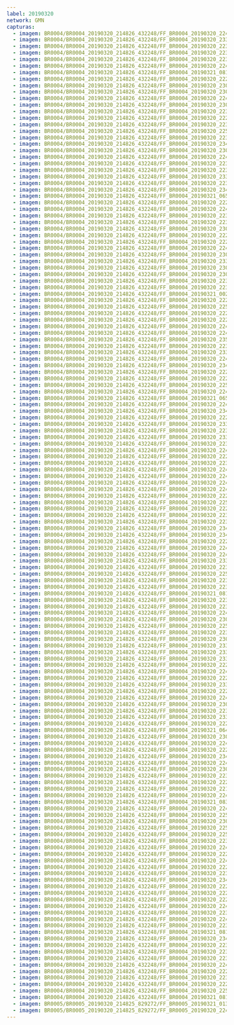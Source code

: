 ```yaml
---
label: 20190320
network: GMN
capturas:
  - imagem: BR0004/BR0004_20190320_214826_432248/FF_BR0004_20190320_224004_113_0060416.fits_maxpixel.jpg
  - imagem: BR0004/BR0004_20190320_214826_432248/FF_BR0004_20190320_233815_517_0129792.fits_maxpixel.jpg
  - imagem: BR0004/BR0004_20190320_214826_432248/FF_BR0004_20190320_223141_443_0050432.fits_maxpixel.jpg
  - imagem: BR0004/BR0004_20190320_214826_432248/FF_BR0004_20190320_223050_194_0049408.fits_maxpixel.jpg
  - imagem: BR0004/BR0004_20190320_214826_432248/FF_BR0004_20190320_223154_245_0050688.fits_maxpixel.jpg
  - imagem: BR0004/BR0004_20190320_214826_432248/FF_BR0004_20190320_224849_773_0070912.fits_maxpixel.jpg
  - imagem: BR0004/BR0004_20190320_214826_432248/FF_BR0004_20190321_081633_044_0750336.fits_maxpixel.jpg
  - imagem: BR0004/BR0004_20190320_214826_432248/FF_BR0004_20190320_222528_551_0043008.fits_maxpixel.jpg
  - imagem: BR0004/BR0004_20190320_214826_432248/FF_BR0004_20190320_230749_981_0093440.fits_maxpixel.jpg
  - imagem: BR0004/BR0004_20190320_214826_432248/FF_BR0004_20190320_230541_831_0090880.fits_maxpixel.jpg
  - imagem: BR0004/BR0004_20190320_214826_432248/FF_BR0004_20190320_224615_905_0067840.fits_maxpixel.jpg
  - imagem: BR0004/BR0004_20190320_214826_432248/FF_BR0004_20190320_230841_133_0094464.fits_maxpixel.jpg
  - imagem: BR0004/BR0004_20190320_214826_432248/FF_BR0004_20190320_223454_030_0054272.fits_maxpixel.jpg
  - imagem: BR0004/BR0004_20190320_214826_432248/FF_BR0004_20190320_222541_374_0043264.fits_maxpixel.jpg
  - imagem: BR0004/BR0004_20190320_214826_432248/FF_BR0004_20190320_223743_267_0057600.fits_maxpixel.jpg
  - imagem: BR0004/BR0004_20190320_214826_432248/FF_BR0004_20190320_225032_402_0072960.fits_maxpixel.jpg
  - imagem: BR0004/BR0004_20190320_214826_432248/FF_BR0004_20190320_223324_361_0052480.fits_maxpixel.jpg
  - imagem: BR0004/BR0004_20190320_214826_432248/FF_BR0004_20190320_234049_730_0132864.fits_maxpixel.jpg
  - imagem: BR0004/BR0004_20190320_214826_432248/FF_BR0004_20190320_230853_931_0094720.fits_maxpixel.jpg
  - imagem: BR0004/BR0004_20190320_214826_432248/FF_BR0004_20190320_224459_037_0066304.fits_maxpixel.jpg
  - imagem: BR0004/BR0004_20190320_214826_432248/FF_BR0004_20190320_223610_981_0055808.fits_maxpixel.jpg
  - imagem: BR0004/BR0004_20190320_214826_432248/FF_BR0004_20190320_223702_247_0056832.fits_maxpixel.jpg
  - imagem: BR0004/BR0004_20190320_214826_432248/FF_BR0004_20190320_233802_718_0129536.fits_maxpixel.jpg
  - imagem: BR0004/BR0004_20190320_214826_432248/FF_BR0004_20190320_223128_637_0050176.fits_maxpixel.jpg
  - imagem: BR0004/BR0004_20190320_214826_432248/FF_BR0004_20190320_234128_172_0133632.fits_maxpixel.jpg
  - imagem: BR0004/BR0004_20190320_214826_432248/FF_BR0004_20190321_065031_926_0647424.fits_maxpixel.jpg
  - imagem: BR0004/BR0004_20190320_214826_432248/FF_BR0004_20190320_222724_946_0045312.fits_maxpixel.jpg
  - imagem: BR0004/BR0004_20190320_214826_432248/FF_BR0004_20190320_224420_604_0065536.fits_maxpixel.jpg
  - imagem: BR0004/BR0004_20190320_214826_432248/FF_BR0004_20190320_223821_689_0058368.fits_maxpixel.jpg
  - imagem: BR0004/BR0004_20190320_214826_432248/FF_BR0004_20190320_223011_772_0048640.fits_maxpixel.jpg
  - imagem: BR0004/BR0004_20190320_214826_432248/FF_BR0004_20190320_230711_555_0092672.fits_maxpixel.jpg
  - imagem: BR0004/BR0004_20190320_214826_432248/FF_BR0004_20190320_222332_411_0040704.fits_maxpixel.jpg
  - imagem: BR0004/BR0004_20190320_214826_432248/FF_BR0004_20190320_222215_637_0039168.fits_maxpixel.jpg
  - imagem: BR0004/BR0004_20190320_214826_432248/FF_BR0004_20190320_224407_803_0065280.fits_maxpixel.jpg
  - imagem: BR0004/BR0004_20190320_214826_432248/FF_BR0004_20190320_230411_981_0089088.fits_maxpixel.jpg
  - imagem: BR0004/BR0004_20190320_214826_432248/FF_BR0004_20190320_233906_863_0130816.fits_maxpixel.jpg
  - imagem: BR0004/BR0004_20190320_214826_432248/FF_BR0004_20190320_230607_450_0091392.fits_maxpixel.jpg
  - imagem: BR0004/BR0004_20190320_214826_432248/FF_BR0004_20190320_230437_591_0089600.fits_maxpixel.jpg
  - imagem: BR0004/BR0004_20190320_214826_432248/FF_BR0004_20190320_223258_641_0051968.fits_maxpixel.jpg
  - imagem: BR0004/BR0004_20190320_214826_432248/FF_BR0004_20190320_223245_832_0051712.fits_maxpixel.jpg
  - imagem: BR0004/BR0004_20190320_214826_432248/FF_BR0004_20190321_002300_512_0183296.fits_maxpixel.jpg
  - imagem: BR0004/BR0004_20190320_214826_432248/FF_BR0004_20190320_222345_916_0040960.fits_maxpixel.jpg
  - imagem: BR0004/BR0004_20190320_214826_432248/FF_BR0004_20190320_225228_367_0075264.fits_maxpixel.jpg
  - imagem: BR0004/BR0004_20190320_214826_432248/FF_BR0004_20190320_222658_221_0044800.fits_maxpixel.jpg
  - imagem: BR0004/BR0004_20190320_214826_432248/FF_BR0004_20190320_222933_293_0047872.fits_maxpixel.jpg
  - imagem: BR0004/BR0004_20190320_214826_432248/FF_BR0004_20190320_224641_522_0068352.fits_maxpixel.jpg
  - imagem: BR0004/BR0004_20190320_214826_432248/FF_BR0004_20190320_224016_938_0060672.fits_maxpixel.jpg
  - imagem: BR0004/BR0004_20190320_214826_432248/FF_BR0004_20190320_235404_164_0148736.fits_maxpixel.jpg
  - imagem: BR0004/BR0004_20190320_214826_432248/FF_BR0004_20190320_223938_551_0059904.fits_maxpixel.jpg
  - imagem: BR0004/BR0004_20190320_214826_432248/FF_BR0004_20190320_233645_967_0128000.fits_maxpixel.jpg
  - imagem: BR0004/BR0004_20190320_214826_432248/FF_BR0004_20190320_224915_437_0071424.fits_maxpixel.jpg
  - imagem: BR0004/BR0004_20190320_214826_432248/FF_BR0004_20190320_234219_311_0134656.fits_maxpixel.jpg
  - imagem: BR0004/BR0004_20190320_214826_432248/FF_BR0004_20190320_222450_222_0042240.fits_maxpixel.jpg
  - imagem: BR0004/BR0004_20190320_214826_432248/FF_BR0004_20190320_222136_887_0038400.fits_maxpixel.jpg
  - imagem: BR0004/BR0004_20190320_214826_432248/FF_BR0004_20190320_225201_954_0074752.fits_maxpixel.jpg
  - imagem: BR0004/BR0004_20190320_214826_432248/FF_BR0004_20190320_224042_541_0061184.fits_maxpixel.jpg
  - imagem: BR0004/BR0004_20190320_214826_432248/FF_BR0004_20190321_065603_235_0653824.fits_maxpixel.jpg
  - imagem: BR0004/BR0004_20190320_214826_432248/FF_BR0004_20190320_224628_710_0068096.fits_maxpixel.jpg
  - imagem: BR0004/BR0004_20190320_214826_432248/FF_BR0004_20190320_234244_931_0135168.fits_maxpixel.jpg
  - imagem: BR0004/BR0004_20190320_214826_432248/FF_BR0004_20190320_222149_694_0038656.fits_maxpixel.jpg
  - imagem: BR0004/BR0004_20190320_214826_432248/FF_BR0004_20190320_233919_666_0131072.fits_maxpixel.jpg
  - imagem: BR0004/BR0004_20190320_214826_432248/FF_BR0004_20190320_223649_413_0056576.fits_maxpixel.jpg
  - imagem: BR0004/BR0004_20190320_214826_432248/FF_BR0004_20190320_233711_468_0128512.fits_maxpixel.jpg
  - imagem: BR0004/BR0004_20190320_214826_432248/FF_BR0004_20190320_223900_117_0059136.fits_maxpixel.jpg
  - imagem: BR0004/BR0004_20190320_214826_432248/FF_BR0004_20190320_224758_272_0069888.fits_maxpixel.jpg
  - imagem: BR0004/BR0004_20190320_214826_432248/FF_BR0004_20190320_222819_019_0046336.fits_maxpixel.jpg
  - imagem: BR0004/BR0004_20190320_214826_432248/FF_BR0004_20190320_223912_928_0059392.fits_maxpixel.jpg
  - imagem: BR0004/BR0004_20190320_214826_432248/FF_BR0004_20190320_224120_970_0061952.fits_maxpixel.jpg
  - imagem: BR0004/BR0004_20190320_214826_432248/FF_BR0004_20190320_224823_899_0070400.fits_maxpixel.jpg
  - imagem: BR0004/BR0004_20190320_214826_432248/FF_BR0004_20190320_224159_450_0062720.fits_maxpixel.jpg
  - imagem: BR0004/BR0004_20190320_214826_432248/FF_BR0004_20190320_224524_691_0066816.fits_maxpixel.jpg
  - imagem: BR0004/BR0004_20190320_214826_432248/FF_BR0004_20190320_222829_238_0046592.fits_maxpixel.jpg
  - imagem: BR0004/BR0004_20190320_214826_432248/FF_BR0004_20190320_225455_950_0078080.fits_maxpixel.jpg
  - imagem: BR0004/BR0004_20190320_214826_432248/FF_BR0004_20190320_222424_613_0041728.fits_maxpixel.jpg
  - imagem: BR0004/BR0004_20190320_214826_432248/FF_BR0004_20190320_223506_845_0054528.fits_maxpixel.jpg
  - imagem: BR0004/BR0004_20190320_214826_432248/FF_BR0004_20190320_223925_765_0059648.fits_maxpixel.jpg
  - imagem: BR0004/BR0004_20190320_214826_432248/FF_BR0004_20190320_234036_933_0132608.fits_maxpixel.jpg
  - imagem: BR0004/BR0004_20190320_214826_432248/FF_BR0004_20190320_234232_112_0134912.fits_maxpixel.jpg
  - imagem: BR0004/BR0004_20190320_214826_432248/FF_BR0004_20190320_222358_690_0041216.fits_maxpixel.jpg
  - imagem: BR0004/BR0004_20190320_214826_432248/FF_BR0004_20190320_224603_086_0067584.fits_maxpixel.jpg
  - imagem: BR0004/BR0004_20190320_214826_432248/FF_BR0004_20190320_224550_274_0067328.fits_maxpixel.jpg
  - imagem: BR0004/BR0004_20190320_214826_432248/FF_BR0004_20190320_233841_343_0130304.fits_maxpixel.jpg
  - imagem: BR0004/BR0004_20190320_214826_432248/FF_BR0004_20190320_223037_382_0049152.fits_maxpixel.jpg
  - imagem: BR0004/BR0004_20190320_214826_432248/FF_BR0004_20190320_225339_087_0076544.fits_maxpixel.jpg
  - imagem: BR0004/BR0004_20190320_214826_432248/FF_BR0004_20190320_223519_662_0054784.fits_maxpixel.jpg
  - imagem: BR0004/BR0004_20190320_214826_432248/FF_BR0004_20190320_223207_312_0050944.fits_maxpixel.jpg
  - imagem: BR0004/BR0004_20190320_214826_432248/FF_BR0004_20190321_081737_088_0751616.fits_maxpixel.jpg
  - imagem: BR0004/BR0004_20190320_214826_432248/FF_BR0004_20190320_223847_312_0058880.fits_maxpixel.jpg
  - imagem: BR0004/BR0004_20190320_214826_432248/FF_BR0004_20190320_223024_580_0048896.fits_maxpixel.jpg
  - imagem: BR0004/BR0004_20190320_214826_432248/FF_BR0004_20190320_224303_516_0064000.fits_maxpixel.jpg
  - imagem: BR0004/BR0004_20190320_214826_432248/FF_BR0004_20190320_230633_066_0091904.fits_maxpixel.jpg
  - imagem: BR0004/BR0004_20190320_214826_432248/FF_BR0004_20190320_225430_326_0077568.fits_maxpixel.jpg
  - imagem: BR0004/BR0004_20190320_214826_432248/FF_BR0004_20190320_223220_113_0051200.fits_maxpixel.jpg
  - imagem: BR0004/BR0004_20190320_214826_432248/FF_BR0004_20190320_230815_609_0093952.fits_maxpixel.jpg
  - imagem: BR0004/BR0004_20190320_214826_432248/FF_BR0004_20190320_233658_660_0128256.fits_maxpixel.jpg
  - imagem: BR0004/BR0004_20190320_214826_432248/FF_BR0004_20190320_233737_086_0129024.fits_maxpixel.jpg
  - imagem: BR0004/BR0004_20190320_214826_432248/FF_BR0004_20190320_233958_404_0131840.fits_maxpixel.jpg
  - imagem: BR0004/BR0004_20190320_214826_432248/FF_BR0004_20190320_222502_925_0042496.fits_maxpixel.jpg
  - imagem: BR0004/BR0004_20190320_214826_432248/FF_BR0004_20190320_224316_567_0064256.fits_maxpixel.jpg
  - imagem: BR0004/BR0004_20190320_214826_432248/FF_BR0004_20190320_222854_870_0047104.fits_maxpixel.jpg
  - imagem: BR0004/BR0004_20190320_214826_432248/FF_BR0004_20190320_233828_550_0130048.fits_maxpixel.jpg
  - imagem: BR0004/BR0004_20190320_214826_432248/FF_BR0004_20190320_222907_679_0047360.fits_maxpixel.jpg
  - imagem: BR0004/BR0004_20190320_214826_432248/FF_BR0004_20190320_224146_651_0062464.fits_maxpixel.jpg
  - imagem: BR0004/BR0004_20190320_214826_432248/FF_BR0004_20190320_230828_312_0094208.fits_maxpixel.jpg
  - imagem: BR0004/BR0004_20190320_214826_432248/FF_BR0004_20190320_223428_421_0053760.fits_maxpixel.jpg
  - imagem: BR0004/BR0004_20190320_214826_432248/FF_BR0004_20190320_233945_588_0131584.fits_maxpixel.jpg
  - imagem: BR0004/BR0004_20190320_214826_432248/FF_BR0004_20190320_222750_790_0045824.fits_maxpixel.jpg
  - imagem: BR0004/BR0004_20190320_214826_432248/FF_BR0004_20190321_064940_689_0646400.fits_maxpixel.jpg
  - imagem: BR0004/BR0004_20190320_214826_432248/FF_BR0004_20190320_230645_929_0092160.fits_maxpixel.jpg
  - imagem: BR0004/BR0004_20190320_214826_432248/FF_BR0004_20190320_224225_083_0063232.fits_maxpixel.jpg
  - imagem: BR0004/BR0004_20190320_214826_432248/FF_BR0004_20190320_222619_785_0044032.fits_maxpixel.jpg
  - imagem: BR0004/BR0004_20190320_214826_432248/FF_BR0004_20190320_234206_494_0134400.fits_maxpixel.jpg
  - imagem: BR0004/BR0004_20190320_214826_432248/FF_BR0004_20190320_224055_362_0061440.fits_maxpixel.jpg
  - imagem: BR0004/BR0004_20190320_214826_432248/FF_BR0004_20190320_230528_817_0090624.fits_maxpixel.jpg
  - imagem: BR0004/BR0004_20190320_214826_432248/FF_BR0004_20190320_223623_795_0056064.fits_maxpixel.jpg
  - imagem: BR0004/BR0004_20190320_214826_432248/FF_BR0004_20190320_222958_916_0048384.fits_maxpixel.jpg
  - imagem: BR0004/BR0004_20190320_214826_432248/FF_BR0004_20190320_221936_591_0036608.fits_maxpixel.jpg
  - imagem: BR0004/BR0004_20190320_214826_432248/FF_BR0004_20190320_224029_736_0060928.fits_maxpixel.jpg
  - imagem: BR0004/BR0004_20190320_214826_432248/FF_BR0004_20190321_083713_815_0774144.fits_maxpixel.jpg
  - imagem: BR0004/BR0004_20190320_214826_432248/FF_BR0004_20190320_224511_850_0066560.fits_maxpixel.jpg
  - imagem: BR0004/BR0004_20190320_214826_432248/FF_BR0004_20190320_225508_761_0078336.fits_maxpixel.jpg
  - imagem: BR0004/BR0004_20190320_214826_432248/FF_BR0004_20190320_230620_260_0091648.fits_maxpixel.jpg
  - imagem: BR0004/BR0004_20190320_214826_432248/FF_BR0004_20190320_225241_172_0075520.fits_maxpixel.jpg
  - imagem: BR0004/BR0004_20190320_214826_432248/FF_BR0004_20190320_225326_285_0076288.fits_maxpixel.jpg
  - imagem: BR0004/BR0004_20190320_214826_432248/FF_BR0004_20190320_223715_034_0057088.fits_maxpixel.jpg
  - imagem: BR0004/BR0004_20190320_214826_432248/FF_BR0004_20190320_224108_179_0061696.fits_maxpixel.jpg
  - imagem: BR0004/BR0004_20190320_214826_432248/FF_BR0004_20190320_222803_573_0046080.fits_maxpixel.jpg
  - imagem: BR0004/BR0004_20190320_214826_432248/FF_BR0004_20190320_224133_834_0062208.fits_maxpixel.jpg
  - imagem: BR0004/BR0004_20190320_214826_432248/FF_BR0004_20190320_222319_595_0040448.fits_maxpixel.jpg
  - imagem: BR0004/BR0004_20190320_214826_432248/FF_BR0004_20190320_223545_313_0055296.fits_maxpixel.jpg
  - imagem: BR0004/BR0004_20190320_214826_432248/FF_BR0004_20190320_234115_360_0133376.fits_maxpixel.jpg
  - imagem: BR0004/BR0004_20190320_214826_432248/FF_BR0004_20190320_222253_985_0039936.fits_maxpixel.jpg
  - imagem: BR0004/BR0004_20190320_214826_432248/FF_BR0004_20190320_222606_984_0043776.fits_maxpixel.jpg
  - imagem: BR0004/BR0004_20190320_214826_432248/FF_BR0004_20190320_222842_045_0046848.fits_maxpixel.jpg
  - imagem: BR0004/BR0004_20190320_214826_432248/FF_BR0004_20190320_224537_468_0067072.fits_maxpixel.jpg
  - imagem: BR0004/BR0004_20190320_214826_432248/FF_BR0004_20190320_223232_995_0051456.fits_maxpixel.jpg
  - imagem: BR0004/BR0004_20190320_214826_432248/FF_BR0004_20190320_224433_425_0065792.fits_maxpixel.jpg
  - imagem: BR0004/BR0004_20190320_214826_432248/FF_BR0004_20190320_223951_313_0060160.fits_maxpixel.jpg
  - imagem: BR0004/BR0004_20190320_214826_432248/FF_BR0004_20190321_081645_855_0750592.fits_maxpixel.jpg
  - imagem: BR0004/BR0004_20190320_214826_432248/FF_BR0004_20190320_234140_972_0133888.fits_maxpixel.jpg
  - imagem: BR0004/BR0004_20190320_214826_432248/FF_BR0004_20190320_223115_811_0049920.fits_maxpixel.jpg
  - imagem: BR0004/BR0004_20190320_214826_432248/FF_BR0004_20190320_223337_183_0052736.fits_maxpixel.jpg
  - imagem: BR0004/BR0004_20190320_214826_432248/FF_BR0004_20190320_223532_503_0055040.fits_maxpixel.jpg
  - imagem: BR0004/BR0004_20190320_214826_432248/FF_BR0004_20190320_224707_036_0068864.fits_maxpixel.jpg
  - imagem: BR0004/BR0004_20190320_214826_432248/FF_BR0004_20190320_222645_404_0044544.fits_maxpixel.jpg
  - imagem: BR0004/BR0004_20190320_214826_432248/FF_BR0004_20190320_223558_171_0055552.fits_maxpixel.jpg
  - imagem: BR0004/BR0004_20190320_214826_432248/FF_BR0004_20190320_222920_481_0047616.fits_maxpixel.jpg
  - imagem: BR0004/BR0004_20190320_214826_432248/FF_BR0004_20190320_225417_520_0077312.fits_maxpixel.jpg
  - imagem: BR0004/BR0004_20190320_214826_432248/FF_BR0004_20190321_081620_233_0750080.fits_maxpixel.jpg
  - imagem: BR0005/BR0005_20190320_214825_829272/FF_BR0005_20190321_013234_807_0267776.fits_maxpixel.jpg
  - imagem: BR0005/BR0005_20190320_214825_829272/FF_BR0005_20190320_224108_446_0062464.fits_maxpixel.jpg
---
```

